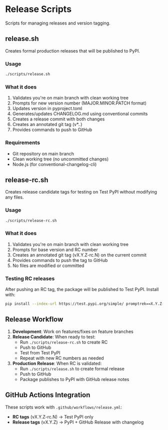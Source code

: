 # Release Scripts

Scripts for managing releases and version tagging.

## release.sh

Creates formal production releases that will be published to PyPI.

### Usage
```bash
./scripts/release.sh
```

### What it does
1. Validates you're on main branch with clean working tree
2. Prompts for new version number (MAJOR.MINOR.PATCH format)
3. Updates version in pyproject.toml
4. Generates/updates CHANGELOG.md using conventional commits
5. Creates a release commit with both changes
6. Creates an annotated git tag (v*.*.*)
7. Provides commands to push to GitHub

### Requirements
- Git repository on main branch
- Clean working tree (no uncommitted changes)
- Node.js (for conventional-changelog-cli)

## release-rc.sh

Creates release candidate tags for testing on Test PyPI without modifying any files.

### Usage
```bash
./scripts/release-rc.sh
```

### What it does
1. Validates you're on main branch with clean working tree
2. Prompts for base version and RC number
3. Creates an annotated git tag (vX.Y.Z-rc.N) on the current commit
4. Provides commands to push the tag to GitHub
5. No files are modified or committed

### Testing RC releases
After pushing an RC tag, the package will be published to Test PyPI. Install with:
```bash
pip install --index-url https://test.pypi.org/simple/ promptrek==X.Y.Z-rc.N
```

## Release Workflow

1. **Development**: Work on features/fixes on feature branches
2. **Release Candidate**: When ready to test:
   - Run `./scripts/release-rc.sh` to create RC
   - Push to GitHub
   - Test from Test PyPI
   - Repeat with new RC numbers as needed
3. **Production Release**: When RC is validated:
   - Run `./scripts/release.sh` to create formal release
   - Push to GitHub
   - Package publishes to PyPI with GitHub release notes

## GitHub Actions Integration

These scripts work with `.github/workflows/release.yml`:
- **RC tags** (vX.Y.Z-rc.N) → Test PyPI only
- **Release tags** (vX.Y.Z) → PyPI + GitHub Release with changelog